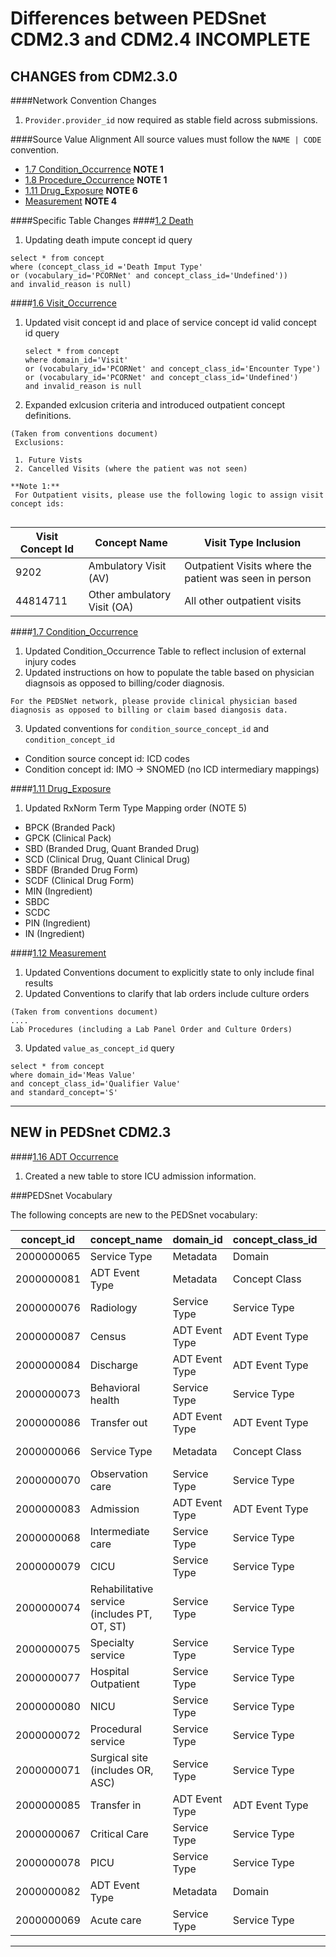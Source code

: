 # Differences between PEDSnet CDM2.3 and CDM2.4  ****INCOMPLETE****

## CHANGES from CDM2.3.0

####Network Convention Changes 

1. `Provider.provider_id` now required as stable field across submissions.

####Source Value Alignment
All source values must follow the `NAME | CODE` convention.

- [1.7 Condition_Occurrence](Pedsnet_CDM_ETL_Conventions.md#17-condition_occurrence) **NOTE 1**
- [1.8 Procedure_Occurrence](Pedsnet_CDM_ETL_Conventions.md#18-procedure_occurrence) **NOTE 1** 
- [1.11 Drug_Exposure]( Pedsnet_CDM_ETL_Conventions.md#111-drug-exposure-1) **NOTE 6** 
- [Measurement](Pedsnet_CDM_ETL_Conventions.md#112-measurement-1) **NOTE 4** 


####Specific Table Changes
####[1.2 Death](Pedsnet_CDM_ETL_Conventions.md#12-death-1)
1. Updating death impute concept id query

```
select * from concept 
where (concept_class_id ='Death Imput Type' 
or (vocabulary_id='PCORNet' and concept_class_id='Undefined')) 
and invalid_reason is null)
```
####[1.6 Visit_Occurrence](Pedsnet_CDM_ETL_Conventions.md#16-visit_occurrence)
1. Updated visit concept id and place of service concept id valid concept id query
   ```
   select * from concept 
   where domain_id='Visit' 
   or (vocabulary_id='PCORNet' and concept_class_id='Encounter Type')
   or (vocabulary_id='PCORNet' and concept_class_id='Undefined') 
   and invalid_reason is null
   ```
2. Expanded exlcusion criteria and introduced outpatient concept definitions.

```
(Taken from conventions document)
 Exclusions:
  
 1. Future Vists
 2. Cancelled Visits (where the patient was not seen)
 
**Note 1:**
 For Outpatient visits, please use the following logic to assign visit concept ids:
 
 ```
Visit Concept Id |Concept Name| Visit Type Inclusion
 --- | --- | ---
 9202 |Ambulatory Visit (AV) |Outpatient Visits where the patient was seen in person 
 44814711|Other ambulatory Visit (OA) | All other outpatient visits
 
####[1.7 Condition_Occurrence](Pedsnet_CDM_ETL_Conventions.md#17-condition_occurrence)
1. Updated Condition_Occurrence Table to reflect inclusion of external injury codes
2. Updated instructions on how to populate the table based on physician diagnsois as opposed to billing/coder diagnosis.
 ```
 For the PEDSNet network, please provide clinical physician based diagnosis as opposed to billing or claim based diangosis data.
 ```
3. Updated conventions for `condition_source_concept_id` and `condition_concept_id`

- Condition source concept id: ICD codes
- Condition concept id: IMO -> SNOMED (no ICD intermediary mappings)

####[1.11 Drug_Exposure](Pedsnet_CDM_ETL_Conventions.md#111-drug-exposure-1)
1. Updated RxNorm Term Type Mapping order (NOTE 5)
 - BPCK (Branded Pack)
 - GPCK (Clinical Pack)
 - SBD (Branded Drug, Quant Branded Drug)
 - SCD (Clinical Drug, Quant Clinical Drug)
 - SBDF (Branded Drug Form)
 - SCDF (Clinical Drug Form)
 - MIN (Ingredient)
 - SBDC
 - SCDC
 - PIN (Ingredient)
 - IN (Ingredient)
 

####[1.12 Measurement](Pedsnet_CDM_ETL_Conventions.md#112-measurement-1)
1. Updated Conventions document to explicitly state to only include final results
2. Updated Conventions to clarify that lab orders include culture orders

 ```
 (Taken from conventions document)
 ....
 Lab Procedures (including a Lab Panel Order and Culture Orders)
 ```
3. Updated `value_as_concept_id` query

```
select * from concept 
where domain_id='Meas Value' 
and concept_class_id='Qualifier Value' 
and standard_concept='S'
```


***

## NEW in PEDSnet CDM2.3


 ####[1.16 ADT Occurrence](Pedsnet_CDM_ETL_Conventions.md#116-adt_occurrence)
 1. Created a new table to store ICU admission information.

###PEDSnet Vocabulary

The following concepts are new to the PEDSnet vocabulary:

 concept_id |                 concept_name                 |   domain_id    | concept_class_id | vocabulary_id 
------------|----------------------------------------------|----------------|------------------|---------------
 2000000065 | Service Type                                 | Metadata       | Domain           | Domain
 2000000081 | ADT Event Type                               | Metadata       | Concept Class    | Concept Class
 2000000076 | Radiology                                    | Service Type   | Service Type     | PEDSnet
 2000000087 | Census                                       | ADT Event Type | ADT Event Type   | PEDSnet
 2000000084 | Discharge                                    | ADT Event Type | ADT Event Type   | PEDSnet
 2000000073 | Behavioral health                            | Service Type   | Service Type     | PEDSnet
 2000000086 | Transfer out                                 | ADT Event Type | ADT Event Type   | PEDSnet
 2000000066 | Service Type                                 | Metadata       | Concept Class    | Concept Class
 2000000070 | Observation care                             | Service Type   | Service Type     | PEDSnet
 2000000083 | Admission                                    | ADT Event Type | ADT Event Type   | PEDSnet
 2000000068 | Intermediate care                            | Service Type   | Service Type     | PEDSnet
 2000000079 | CICU                                         | Service Type   | Service Type     | PEDSnet
 2000000074 | Rehabilitative service (includes PT, OT, ST) | Service Type   | Service Type     | PEDSnet
 2000000075 | Specialty service                            | Service Type   | Service Type     | PEDSnet
 2000000077 | Hospital Outpatient                          | Service Type   | Service Type     | PEDSnet
 2000000080 | NICU                                         | Service Type   | Service Type     | PEDSnet
 2000000072 | Procedural service                           | Service Type   | Service Type     | PEDSnet
 2000000071 | Surgical site (includes OR, ASC)             | Service Type   | Service Type     | PEDSnet
 2000000085 | Transfer in                                  | ADT Event Type | ADT Event Type   | PEDSnet
 2000000067 | Critical Care                                | Service Type   | Service Type     | PEDSnet
 2000000078 | PICU                                         | Service Type   | Service Type     | PEDSnet
 2000000082 | ADT Event Type                               | Metadata       | Domain           | Domain
 2000000069 | Acute care                                   | Service Type   | Service Type     | PEDSnet

***
